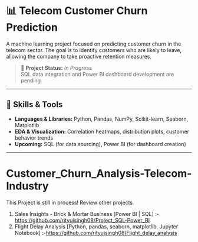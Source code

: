 # 📊 Telecom Customer Churn Prediction

A machine learning project focused on predicting customer churn in the telecom sector. The goal is to identify customers who are likely to leave, allowing the company to take proactive retention measures.

> 🚧 **Project Status:** _In Progress_  
> SQL data integration and Power BI dashboard development are pending.

---

## 🧠 Skills & Tools

- **Languages & Libraries:** Python, Pandas, NumPy, Scikit-learn, Seaborn, Matplotlib
- **EDA & Visualization:** Correlation heatmaps, distribution plots, customer behavior trends
- **Upcoming:** SQL (for data sourcing), Power BI (for dashboard creation)

---

# Customer_Churn_Analysis-Telecom-Industry
This Project is still in process! Review other projects.
1) Sales Insights - Brick & Mortar Business [Power BI | SQL] :- https://github.com/rityujsingh08/Project_SQL-Power_BI
2) Flight Delay Analysis [Python, pandas, seaborn, matplotlib, Jupyter Notebook] :-https://github.com/rityujsingh08/Flight_delay_analysis
